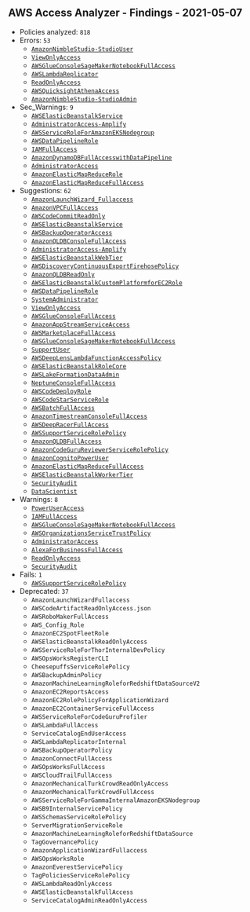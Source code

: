 ## AWS Access Analyzer - Findings - 2021-05-07

- Policies analyzed: `818`
- Errors: `53`
  - [`AmazonNimbleStudio-StudioUser`](./AmazonNimbleStudio-StudioUser.json)
  - [`ViewOnlyAccess`](./ViewOnlyAccess.json)
  - [`AWSGlueConsoleSageMakerNotebookFullAccess`](./AWSGlueConsoleSageMakerNotebookFullAccess.json)
  - [`AWSLambdaReplicator`](./AWSLambdaReplicator.json)
  - [`ReadOnlyAccess`](./ReadOnlyAccess.json)
  - [`AWSQuicksightAthenaAccess`](./AWSQuicksightAthenaAccess.json)
  - [`AmazonNimbleStudio-StudioAdmin`](./AmazonNimbleStudio-StudioAdmin.json)
- Sec_Warnings: `9`
  - [`AWSElasticBeanstalkService`](./AWSElasticBeanstalkService.json)
  - [`AdministratorAccess-Amplify`](./AdministratorAccess-Amplify.json)
  - [`AWSServiceRoleForAmazonEKSNodegroup`](./AWSServiceRoleForAmazonEKSNodegroup.json)
  - [`AWSDataPipelineRole`](./AWSDataPipelineRole.json)
  - [`IAMFullAccess`](./IAMFullAccess.json)
  - [`AmazonDynamoDBFullAccesswithDataPipeline`](./AmazonDynamoDBFullAccesswithDataPipeline.json)
  - [`AdministratorAccess`](./AdministratorAccess.json)
  - [`AmazonElasticMapReduceRole`](./AmazonElasticMapReduceRole.json)
  - [`AmazonElasticMapReduceFullAccess`](./AmazonElasticMapReduceFullAccess.json)
- Suggestions: `62`
  - [`AmazonLaunchWizard_Fullaccess`](./AmazonLaunchWizard_Fullaccess.json)
  - [`AmazonVPCFullAccess`](./AmazonVPCFullAccess.json)
  - [`AWSCodeCommitReadOnly`](./AWSCodeCommitReadOnly.json)
  - [`AWSElasticBeanstalkService`](./AWSElasticBeanstalkService.json)
  - [`AWSBackupOperatorAccess`](./AWSBackupOperatorAccess.json)
  - [`AmazonQLDBConsoleFullAccess`](./AmazonQLDBConsoleFullAccess.json)
  - [`AdministratorAccess-Amplify`](./AdministratorAccess-Amplify.json)
  - [`AWSElasticBeanstalkWebTier`](./AWSElasticBeanstalkWebTier.json)
  - [`AWSDiscoveryContinuousExportFirehosePolicy`](./AWSDiscoveryContinuousExportFirehosePolicy.json)
  - [`AmazonQLDBReadOnly`](./AmazonQLDBReadOnly.json)
  - [`AWSElasticBeanstalkCustomPlatformforEC2Role`](./AWSElasticBeanstalkCustomPlatformforEC2Role.json)
  - [`AWSDataPipelineRole`](./AWSDataPipelineRole.json)
  - [`SystemAdministrator`](./SystemAdministrator.json)
  - [`ViewOnlyAccess`](./ViewOnlyAccess.json)
  - [`AWSGlueConsoleFullAccess`](./AWSGlueConsoleFullAccess.json)
  - [`AmazonAppStreamServiceAccess`](./AmazonAppStreamServiceAccess.json)
  - [`AWSMarketplaceFullAccess`](./AWSMarketplaceFullAccess.json)
  - [`AWSGlueConsoleSageMakerNotebookFullAccess`](./AWSGlueConsoleSageMakerNotebookFullAccess.json)
  - [`SupportUser`](./SupportUser.json)
  - [`AWSDeepLensLambdaFunctionAccessPolicy`](./AWSDeepLensLambdaFunctionAccessPolicy.json)
  - [`AWSElasticBeanstalkRoleCore`](./AWSElasticBeanstalkRoleCore.json)
  - [`AWSLakeFormationDataAdmin`](./AWSLakeFormationDataAdmin.json)
  - [`NeptuneConsoleFullAccess`](./NeptuneConsoleFullAccess.json)
  - [`AWSCodeDeployRole`](./AWSCodeDeployRole.json)
  - [`AWSCodeStarServiceRole`](./AWSCodeStarServiceRole.json)
  - [`AWSBatchFullAccess`](./AWSBatchFullAccess.json)
  - [`AmazonTimestreamConsoleFullAccess`](./AmazonTimestreamConsoleFullAccess.json)
  - [`AWSDeepRacerFullAccess`](./AWSDeepRacerFullAccess.json)
  - [`AWSSupportServiceRolePolicy`](./AWSSupportServiceRolePolicy.json)
  - [`AmazonQLDBFullAccess`](./AmazonQLDBFullAccess.json)
  - [`AmazonCodeGuruReviewerServiceRolePolicy`](./AmazonCodeGuruReviewerServiceRolePolicy.json)
  - [`AmazonCognitoPowerUser`](./AmazonCognitoPowerUser.json)
  - [`AmazonElasticMapReduceFullAccess`](./AmazonElasticMapReduceFullAccess.json)
  - [`AWSElasticBeanstalkWorkerTier`](./AWSElasticBeanstalkWorkerTier.json)
  - [`SecurityAudit`](./SecurityAudit.json)
  - [`DataScientist`](./DataScientist.json)
- Warnings: `8`
  - [`PowerUserAccess`](./PowerUserAccess.json)
  - [`IAMFullAccess`](./IAMFullAccess.json)
  - [`AWSGlueConsoleSageMakerNotebookFullAccess`](./AWSGlueConsoleSageMakerNotebookFullAccess.json)
  - [`AWSOrganizationsServiceTrustPolicy`](./AWSOrganizationsServiceTrustPolicy.json)
  - [`AdministratorAccess`](./AdministratorAccess.json)
  - [`AlexaForBusinessFullAccess`](./AlexaForBusinessFullAccess.json)
  - [`ReadOnlyAccess`](./ReadOnlyAccess.json)
  - [`SecurityAudit`](./SecurityAudit.json)
- Fails: `1`
  - [`AWSSupportServiceRolePolicy`](./AWSSupportServiceRolePolicy.json)
- Deprecated: `37`
  - `AmazonLaunchWizardFullaccess`
  - `AWSCodeArtifactReadOnlyAccess.json`
  - `AWSRoboMakerFullAccess`
  - `AWS_Config_Role`
  - `AmazonEC2SpotFleetRole`
  - `AWSElasticBeanstalkReadOnlyAccess`
  - `AWSServiceRoleForThorInternalDevPolicy`
  - `AWSOpsWorksRegisterCLI`
  - `CheesepuffsServiceRolePolicy`
  - `AWSBackupAdminPolicy`
  - `AmazonMachineLearningRoleforRedshiftDataSourceV2`
  - `AmazonEC2ReportsAccess`
  - `AmazonEC2RolePolicyForApplicationWizard`
  - `AmazonEC2ContainerServiceFullAccess`
  - `AWSServiceRoleForCodeGuruProfiler`
  - `AWSLambdaFullAccess`
  - `ServiceCatalogEndUserAccess`
  - `AWSLambdaReplicatorInternal`
  - `AWSBackupOperatorPolicy`
  - `AmazonConnectFullAccess`
  - `AWSOpsWorksFullAccess`
  - `AWSCloudTrailFullAccess`
  - `AmazonMechanicalTurkCrowdReadOnlyAccess`
  - `AmazonMechanicalTurkCrowdFullAccess`
  - `AWSServiceRoleForGammaInternalAmazonEKSNodegroup`
  - `AWSB9InternalServicePolicy`
  - `AWSSchemasServiceRolePolicy`
  - `ServerMigrationServiceRole`
  - `AmazonMachineLearningRoleforRedshiftDataSource`
  - `TagGovernancePolicy`
  - `AmazonApplicationWizardFullaccess`
  - `AWSOpsWorksRole`
  - `AmazonEverestServicePolicy`
  - `TagPoliciesServiceRolePolicy`
  - `AWSLambdaReadOnlyAccess`
  - `AWSElasticBeanstalkFullAccess`
  - `ServiceCatalogAdminReadOnlyAccess`
